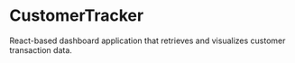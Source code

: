 # CustomerTracker
React-based dashboard application that retrieves and visualizes customer transaction data.
